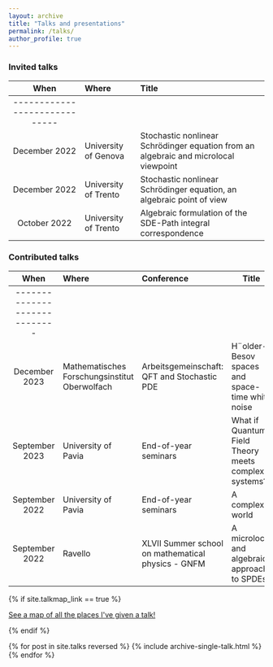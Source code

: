 ```yaml
---
layout: archive
title: "Talks and presentations"
permalink: /talks/
author_profile: true
---
```


### Invited talks

| When | Where | Title |  
|:--------:|:-------|:--------|
|-----------------------------|
| December 2022  | University of Genova  | Stochastic nonlinear Schrödinger equation from an algebraic and microlocal viewpoint   |
| December 2022    | University of Trento   | Stochastic nonlinear Schrödinger equation, an algebraic point of view   |
| October 2022   | University of Trento   | Algebraic formulation of the SDE-Path integral correspondence   |

### Contributed talks
| When | Where |  Conference | Title |  
|:--------:|:-------| :-------|--------|
|-----------------------------|
|December 2023  |  Mathematisches Forschungsinstitut Oberwolfach   | Arbeitsgemeinschaft: QFT and Stochastic PDE | H¨older-Besov spaces and space-time white noise  |
|September 2023  | University of Pavia  | End-of-year seminars | What if Quantum Field Theory meets complex systems?  |
| September 2022    | University of Pavia | End-of-year seminars | A complex world   |
| September 2022   | Ravello  | XLVII Summer school on mathematical physics - GNFM | A microlocal and algebraic approach to SPDEs   |




{% if site.talkmap_link == true %}

<p style="text-decoration:underline;"><a href="/talkmap.html">See a map of all the places I've given a talk!</a></p>

{% endif %}

{% for post in site.talks reversed %}
  {% include archive-single-talk.html %}
{% endfor %}
